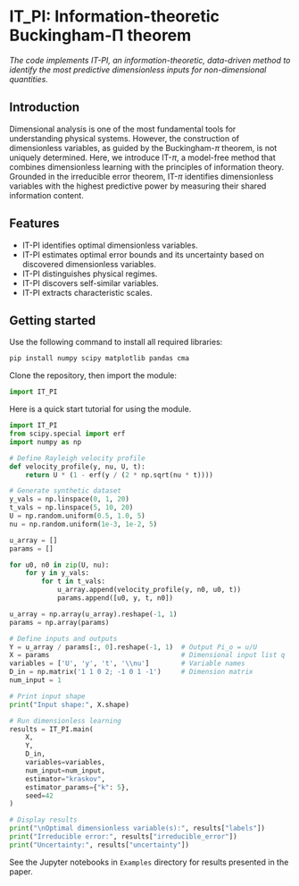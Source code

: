 # IT_PI: Information-theoretic Buckingham-Π theorem
_The code implements IT-PI, an information-theoretic, data-driven method to identify the most predictive dimensionless inputs for non-dimensional quantities._
## Introduction
Dimensional analysis is one of the most fundamental tools for
understanding physical systems. However, the construction of
dimensionless variables, as guided by the Buckingham-$\pi$ theorem, is
not uniquely determined. 
Here, we introduce IT-$\pi$, a model-free
method that combines dimensionless learning with the principles of
information theory. Grounded in the irreducible error theorem,
IT-$\pi$ identifies dimensionless variables with the highest
predictive power by measuring their shared information content.
## Features 
- IT-PI identifies optimal dimensionless variables.
- IT-PI estimates optimal error bounds and its uncertainty based on discovered dimensionless variables.
- IT-PI distinguishes physical regimes.
- IT-PI discovers self-similar variables.
- IT-PI extracts characteristic scales.
## Getting started
Use the following command to install all required libraries:
```sh
pip install numpy scipy matplotlib pandas cma
```

Clone the repository, then import the module:
```python
import IT_PI
```

Here is a quick start tutorial for using the module. 
```python
import IT_PI
from scipy.special import erf
import numpy as np

# Define Rayleigh velocity profile
def velocity_profile(y, nu, U, t):
    return U * (1 - erf(y / (2 * np.sqrt(nu * t))))

# Generate synthetic dataset
y_vals = np.linspace(0, 1, 20)
t_vals = np.linspace(5, 10, 20)
U = np.random.uniform(0.5, 1.0, 5)
nu = np.random.uniform(1e-3, 1e-2, 5)

u_array = []
params = []

for u0, n0 in zip(U, nu):
    for y in y_vals:
        for t in t_vals:
            u_array.append(velocity_profile(y, n0, u0, t))
            params.append([u0, y, t, n0])

u_array = np.array(u_array).reshape(-1, 1)
params = np.array(params)

# Define inputs and outputs
Y = u_array / params[:, 0].reshape(-1, 1)  # Output Pi_o = u/U
X = params                                 # Dimensional input list q
variables = ['U', 'y', 't', '\\nu']        # Variable names
D_in = np.matrix('1 1 0 2; -1 0 1 -1')     # Dimension matrix
num_input = 1

# Print input shape
print("Input shape:", X.shape)

# Run dimensionless learning
results = IT_PI.main(
    X,
    Y,
    D_in,
    variables=variables,
    num_input=num_input,
    estimator="kraskov",
    estimator_params={"k": 5},
    seed=42
)

# Display results
print("\nOptimal dimensionless variable(s):", results["labels"])
print("Irreducible error:", results["irreducible_error"])
print("Uncertainty:", results["uncertainty"])
```

See the Jupyter notebooks in `Examples` directory for results presented in the paper.
